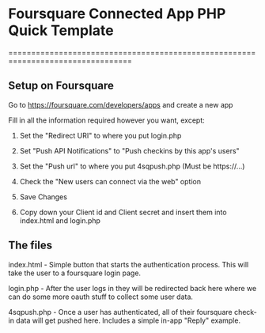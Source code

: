 # Foursquare Connected App PHP Quick Template
=================================================================================

## Setup on Foursquare

Go to https://foursquare.com/developers/apps and create a new app

Fill in all the information required however you want, except:

1. Set the "Redirect URI" to where you put login.php

2. Set "Push API Notifications" to "Push checkins by this app's users"

3. Set the "Push url" to where you put 4sqpush.php (Must be https://...)

4. Check the "New users can connect via the web" option

5. Save Changes

6. Copy down your Client id and Client secret and insert them into index.html and login.php

## The files

index.html - Simple button that starts the authentication process.  This will take the user to a foursquare login page.

login.php - After the user logs in they will be redirected back here where we can do some more oauth stuff to collect some user data.

4sqpush.php - Once a user has authenticated, all of their foursquare check-in data will get pushed here.  Includes a simple in-app "Reply" example.

